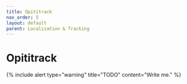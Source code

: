 ```yaml
---
title: Opititrack
nav_order: 5
layout: default
parent: Localization & Tracking
---
```


# Opititrack

{% include alert type="warning" title="TODO" content="Write me." %}
